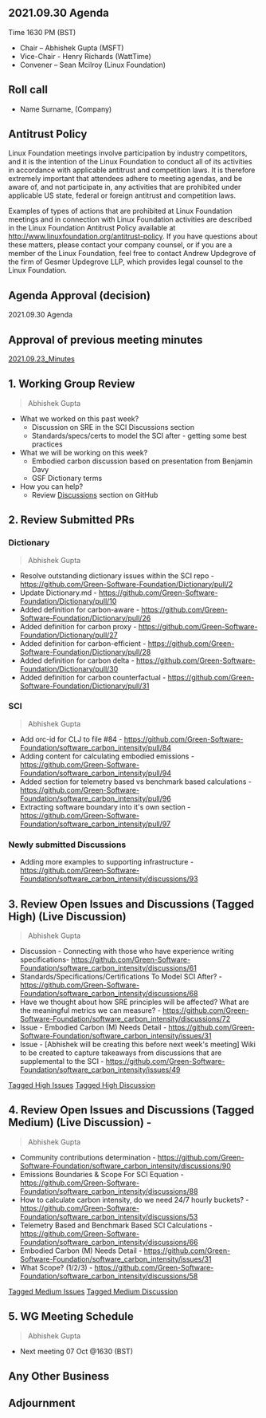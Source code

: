 ## 2021.09.30 Agenda
Time 1630 PM (BST)

- Chair – Abhishek Gupta (MSFT)
- Vice-Chair - Henry Richards (WattTime)
- Convener – Sean Mcilroy (Linux Foundation)
  
## Roll call
* Name Surname, (Company)  
  
## Antitrust Policy
Linux Foundation meetings involve participation by industry competitors, and it is the intention of the Linux Foundation to conduct 
all of its activities in accordance with applicable antitrust and competition laws. 
It is therefore extremely important that attendees adhere to meeting agendas, and be aware of, and not participate in, any activities 
that are prohibited under applicable US state, federal or foreign antitrust and competition laws.

Examples of types of actions that are prohibited at Linux Foundation meetings and in connection with Linux Foundation activities are 
described in the Linux Foundation Antitrust Policy available at http://www.linuxfoundation.org/antitrust-policy. 
If you have questions about these matters, please contact your company counsel, or if you are a member of the Linux Foundation, 
feel free to contact Andrew Updegrove of the firm of Gesmer Updegrove LLP, which provides legal counsel to the Linux Foundation.
  
## Agenda Approval (decision) 
2021.09.30 Agenda
  
## Approval of previous meeting minutes
[2021.09.23_Minutes](https://github.com/Green-Software-Foundation/standards_wg/blob/seanmcilroy29-patch-1/Agenda_Minutes/2021.09.23_Minutes_draft.md)

## 1. Working Group Review
> Abhishek Gupta
- What we worked on this past week?
  - Discussion on SRE in the SCI Discussions section  
  - Standards/specs/certs to model the SCI after - getting some best practices
- What we will be working on this week?
  - Embodied carbon discussion based on presentation from Benjamin Davy
  - GSF Dictionary terms
- How you can help?
  - Review [Discussions](https://github.com/Green-Software-Foundation/software_carbon_intensity/discussions) section on GitHub

## 2. Review Submitted PRs

### Dictionary

> Abhishek Gupta
- Resolve outstanding dictionary issues within the SCI repo - https://github.com/Green-Software-Foundation/Dictionary/pull/2
- Update Dictionary.md - https://github.com/Green-Software-Foundation/Dictionary/pull/10
- Added definition for carbon-aware - https://github.com/Green-Software-Foundation/Dictionary/pull/26
- Added definition for carbon proxy - https://github.com/Green-Software-Foundation/Dictionary/pull/27
- Added definition for carbon-efficient - https://github.com/Green-Software-Foundation/Dictionary/pull/28
- Added definition for carbon delta - https://github.com/Green-Software-Foundation/Dictionary/pull/30
- Added definition for carbon counterfactual - https://github.com/Green-Software-Foundation/Dictionary/pull/31

### SCI

> Abhishek Gupta
- Add orc-id for CLJ to file #84 - https://github.com/Green-Software-Foundation/software_carbon_intensity/pull/84
- Adding content for calculating embodied emissions - https://github.com/Green-Software-Foundation/software_carbon_intensity/pull/94
- Added section for telemetry based vs benchmark based calculations - https://github.com/Green-Software-Foundation/software_carbon_intensity/pull/96
- Extracting software boundary into it's own section - https://github.com/Green-Software-Foundation/software_carbon_intensity/pull/97

### Newly submitted Discussions

- Adding more examples to supporting infrastructure - https://github.com/Green-Software-Foundation/software_carbon_intensity/discussions/93 

## 3. Review Open Issues and Discussions (Tagged High) (Live Discussion)
> Abhishek Gupta
- Discussion - Connecting with those who have experience writing specifications- https://github.com/Green-Software-Foundation/software_carbon_intensity/discussions/61
- Standards/Specifications/Certifications To Model SCI After? - https://github.com/Green-Software-Foundation/software_carbon_intensity/discussions/68
- Have we thought about how SRE principles will be affected? What are the meaningful metrics we can measure? - https://github.com/Green-Software-Foundation/software_carbon_intensity/discussions/72
- Issue - Embodied Carbon (M) Needs Detail - https://github.com/Green-Software-Foundation/software_carbon_intensity/issues/31
- Issue - [Abhishek will be creating this before next week's meeting] Wiki to be created to capture takeaways from discussions that are supplemental to the SCI - https://github.com/Green-Software-Foundation/software_carbon_intensity/issues/49

[Tagged High Issues](https://github.com/Green-Software-Foundation/software_carbon_intensity/issues?q=is%3Aissue+is%3Aopen+label%3Ahigh)
[Tagged High Discussion](https://github.com/Green-Software-Foundation/software_carbon_intensity/discussions?discussions_q=label%3Ahigh)

## 4. Review Open Issues and Discussions (Tagged Medium) (Live Discussion) - 
> Abhishek Gupta
- Community contributions determination - https://github.com/Green-Software-Foundation/software_carbon_intensity/discussions/90
- Emissions Boundaries & Scope For SCI Equation - https://github.com/Green-Software-Foundation/software_carbon_intensity/discussions/88
- How to calculate carbon intensity, do we need 24/7 hourly buckets? - https://github.com/Green-Software-Foundation/software_carbon_intensity/discussions/53
- Telemetry Based and Benchmark Based SCI Calculations - https://github.com/Green-Software-Foundation/software_carbon_intensity/discussions/66
- Embodied Carbon (M) Needs Detail - https://github.com/Green-Software-Foundation/software_carbon_intensity/issues/31
- What Scope? (1/2/3) - https://github.com/Green-Software-Foundation/software_carbon_intensity/discussions/58

[Tagged Medium Issues](https://github.com/Green-Software-Foundation/software_carbon_intensity/issues?q=is%3Aissue+is%3Aopen+label%3Amedium)
[Tagged Medium Discussion](https://github.com/Green-Software-Foundation/software_carbon_intensity/discussions?discussions_q=label%3Amedium)

## 5. WG Meeting Schedule
> Abhishek Gupta
- Next meeting 07 Oct @1630 (BST) 

## Any Other Business

## Adjournment
